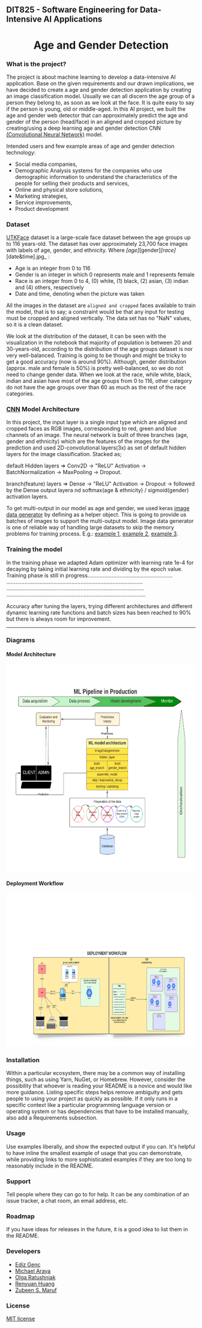 ## DIT825 - Software Engineering for Data-Intensive AI Applications

<h1 align="center">Age and Gender Detection</h1> 

### What is the project?

The project is about machine learning to develop a data-intensive AI application. Base on the given requirements and our drawn implications, we have decided to create a age and gender detection application by creating an image classification model. 
Usually we can all discern the age group of a person they belong to, as soon as we look at the face. It is quite easy to say if the person is young, old or middle-aged. In this AI project, we built the age and gender web detector that can approximately 
predict the age and gender of the person (head/face) in an aligned and cropped picture by creating/using a deep learning 
age and gender detection CNN [(Convolutional Neural Network)](https://en.wikipedia.org/wiki/Convolutional_neural_network) model. 

Intended users and few example areas of age and gender detection technology:

* Social media companies,
* Demographic Analysis systems for the companies who use demographic information to understand the characteristics of the people for selling their products and services, 
* Online and physical store solutions,
* Marketing strategies,
* Service improvements,
* Product development

###  Dataset
[UTKFace](https://susanqq.github.io/UTKFace/) dataset is a large-scale face dataset between the age groups up to 116 years-old. The dataset has over approximately 23,700 face images 
with labels of age, gender, and ethnicity. Where _[age]_[gender]_[race]_[date&time].jpg_ :

- Age is an integer from 0 to 116
- Gender is an integer in which 0 represents male and 1 represents female
- Race is an integer from 0 to 4, (0) white, (1) black, (2) asian, (3) indian and (4) others, respectively
- Date and time, denoting when the picture was taken

All the images in the dataset are `aligned and cropped` faces available to train the model, that is to say; a constraint would be that any 
input for testing must be cropped and aligned vertically. The data set has no "NaN" values, so it is a clean dataset.

We look at the distribution of the dataset, it can be seen with the visualization in the notebook that majority of population is between 20 and 30-years-old, according to the distribution of the age groups 
dataset is nor very well-balanced. Training is going to be though and might be tricky to get a good accuracy (now is around 90%). Although, gender distribution (approx. male and female is 50%)
is pretty well-balanced, so we do not need to change gender data. When we look at the race, while white, black, indian and asian have most of the age groups from 0 to 116, other category
do not have the age groups over than 60 as much as the rest of the race categories.

### [CNN](../ModelTrainingService/cnn_model_(self_training).ipynb) Model Architecture

In this project, the input layer is a single input type which are aligned and cropped faces as RGB images, corresponding to red, green and blue channels of an image. 
The neural network is built of three branches (age, gender and ethnicity) which are the features of the images for the prediction and used 2D-convolutional layers(3x)
as set of default hidden layers for the image classification. Stacked as; 

default Hidden layers => Conv2D -> "ReLU" Activation -> BatchNormalization -> MaxPooling -> Dropout.

branch(feature) layers => Dense -> "ReLU" Activation -> Dropout -> followed by the Dense output layera nd softmax(age & ethnicity) / sigmoid(gender) activation layers.

To get multi-output in our model as age and gender, we used keras [image data generator](https://medium.com/@mrgarg.rajat/training-on-large-datasets-that-dont-fit-in-memory-in-keras-60a974785d71) by defining as a helper object. 
This is going to provide us batches of images to support the multi-output model. Image data generator is one of reliable way of handling large datasets to skip the memory problems for training process. 
E.g.: [example 1](https://stackoverflow.com/questions/37981975/memory-error-in-python-when-loading-dataset), 
[example 2](https://stackoverflow.com/questions/53239342/im-getting-a-memory-error-while-processing-my-dataset-in-python-what-could-be), [example 3](https://github.com/keras-team/keras/issues/8939).

### Training the model

In the training phase we adapted Adam optimizer with learning rate 1e-4 for decaying by taking initial learning rate and dividing by the epoch value.
Training phase is still in progress........................................................
..........................................................................................
...........................................................................................
............................................................................................

Accuracy after tuning the layers, trying different architectures and different dynamic learning rate functions and batch sizes has been reached to 90% but there is always room for improvement.










---------------------------------------------------------------------------------------------------------------------------------------------------------

### Diagrams

#### Model Architecture
<img src="./Assets/ML_pipeline.png" width="667" height="552"><br>

#### Deployment Workflow
<img src="./Assets/Deployment_Workflow.png" width="789" height="407"><br>

### Installation
Within a particular ecosystem, there may be a common way of installing things, such as using Yarn, NuGet, or Homebrew. However, consider the possibility that whoever is reading your README is a novice and would like more guidance. Listing specific steps helps remove ambiguity and gets people to using your project as quickly as possible. If it only runs in a specific context like a particular programming language version or operating system or has dependencies that have to be installed manually, also add a Requirements subsection.

### Usage
Use examples liberally, and show the expected output if you can. It's helpful to have inline the smallest example of usage that you can demonstrate, while providing links to more sophisticated examples if they are too long to reasonably include in the README.

### Support
Tell people where they can go to for help. It can be any combination of an issue tracker, a chat room, an email address, etc.

### Roadmap
If you have ideas for releases in the future, it is a good idea to list them in the README.

### Developers

- [Ediz Genc](https://git.chalmers.se/ediz)
- [Michael Araya](https://git.chalmers.se/arayam)
- [Olga Ratushniak](https://git.chalmers.se/olgara)
- [Renyuan Huang](https://git.chalmers.se/renyuan)
- [Zubeen S. Maruf](https://git.chalmers.se/zubeen)

### License
[MIT license](https://git.chalmers.se/courses/dit825/2022/group03/dit825-age-detection/-/blob/main/LICENSE.md)